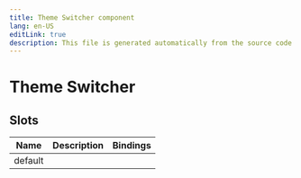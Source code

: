```yaml
---
title: Theme Switcher component
lang: en-US
editLink: true
description: This file is generated automatically from the source code. Changes made here will be lost.
---
```


# Theme Switcher

<!--@include: ./themeSwitcher.doc.md-->

## Slots

| Name    | Description | Bindings |
| ------- | ----------- | -------- |
| default |             |          |
